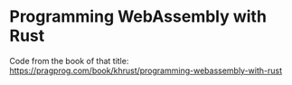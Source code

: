 # Programming WebAssembly with Rust

Code from the book of that title:
https://pragprog.com/book/khrust/programming-webassembly-with-rust
